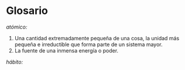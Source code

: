 # Glosario

*atómico:*

1. Una cantidad extremadamente pequeña de una cosa, la unidad más pequeña e irreductible que forma parte de un sistema mayor.
2. La fuente de una inmensa energía o poder.

*hábito:*
